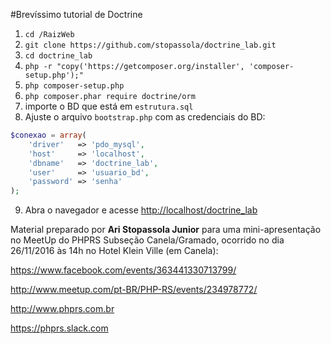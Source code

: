 #Brevíssimo tutorial de Doctrine

1. `cd /RaizWeb`
2. `git clone https://github.com/stopassola/doctrine_lab.git`
3. `cd doctrine_lab`
4. `php -r "copy('https://getcomposer.org/installer', 'composer-setup.php');"`
5. `php composer-setup.php`
6. `php composer.phar require doctrine/orm`
7. importe o BD que está em `estrutura.sql`
8. Ajuste o arquivo `bootstrap.php` com as credenciais do BD:
```php
$conexao = array(
    'driver'   => 'pdo_mysql',
    'host'     => 'localhost',
    'dbname'   => 'doctrine_lab',
    'user'     => 'usuario_bd',
    'password' => 'senha'
);
```
9. Abra o navegador e acesse <http://localhost/doctrine_lab>

Material preparado por **Ari Stopassola Junior** para uma mini-apresentação no MeetUp do PHPRS Subseção Canela/Gramado, ocorrido no dia 26/11/2016 às 14h no Hotel Klein Ville (em Canela):

<https://www.facebook.com/events/363441330713799/>

<http://www.meetup.com/pt-BR/PHP-RS/events/234978772/>

<http://www.phprs.com.br>

<https://phprs.slack.com>
